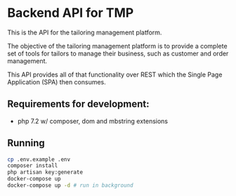 # Backend API for TMP

This is the API for the tailoring management platform.

The objective of the tailoring management platform is to provide a complete set of tools for tailors to manage their
business, such as customer and order management.

This API provides all of that functionality over REST which the Single Page Application (SPA) then consumes.

## Requirements for development:

* php 7.2 w/ composer, dom and mbstring extensions

## Running

```bash
cp .env.example .env
composer install
php artisan key:generate
docker-compose up
docker-compose up -d # run in background
```
